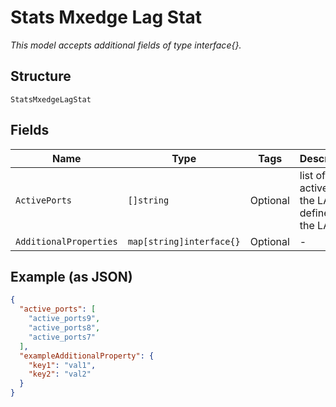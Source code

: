 
# Stats Mxedge Lag Stat

*This model accepts additional fields of type interface{}.*

## Structure

`StatsMxedgeLagStat`

## Fields

| Name | Type | Tags | Description |
|  --- | --- | --- | --- |
| `ActivePorts` | `[]string` | Optional | list of ports active on the LAG defined by the LACP |
| `AdditionalProperties` | `map[string]interface{}` | Optional | - |

## Example (as JSON)

```json
{
  "active_ports": [
    "active_ports9",
    "active_ports8",
    "active_ports7"
  ],
  "exampleAdditionalProperty": {
    "key1": "val1",
    "key2": "val2"
  }
}
```


